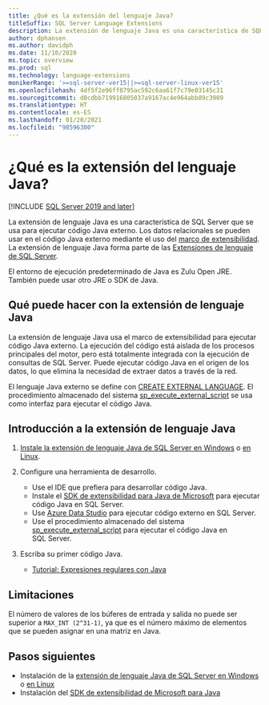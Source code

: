 ```yaml
---
title: ¿Qué es la extensión del lenguaje Java?
titleSuffix: SQL Server Language Extensions
description: La extensión de lenguaje Java es una característica de SQL Server que se usa para ejecutar código Java externo. Los datos relacionales se pueden usar en el código Java externo mediante el uso del marco de extensibilidad.
author: dphansen
ms.author: davidph
ms.date: 11/10/2020
ms.topic: overview
ms.prod: sql
ms.technology: language-extensions
monikerRange: '>=sql-server-ver15||>=sql-server-linux-ver15'
ms.openlocfilehash: 4df5f2e96ff8795ac592c6aa61f7c79e03145c31
ms.sourcegitcommit: d8cdbb719916805037a9167ac4e964abb89c3909
ms.translationtype: HT
ms.contentlocale: es-ES
ms.lasthandoff: 01/20/2021
ms.locfileid: "98596300"
---
```

# <a name="what-is-java-language-extension"></a>¿Qué es la extensión del lenguaje Java?
[!INCLUDE [SQL Server 2019 and later](../includes/applies-to-version/sqlserver2019.md)]

La extensión de lenguaje Java es una característica de SQL Server que se usa para ejecutar código Java externo. Los datos relacionales se pueden usar en el código Java externo mediante el uso del [marco de extensibilidad](concepts/extensibility-framework.md). La extensión de lenguaje Java forma parte de las [Extensiones de lenguaje de SQL Server](language-extensions-overview.md).

El entorno de ejecución predeterminado de Java es Zulu Open JRE. También puede usar otro JRE o SDK de Java.

## <a name="what-you-can-do-with-the-java-language-extension"></a>Qué puede hacer con la extensión de lenguaje Java

La extensión de lenguaje Java usa el marco de extensibilidad para ejecutar código Java externo. La ejecución del código está aislada de los procesos principales del motor, pero está totalmente integrada con la ejecución de consultas de SQL Server. Puede ejecutar código Java en el origen de los datos, lo que elimina la necesidad de extraer datos a través de la red.

El lenguaje Java externo se define con [CREATE EXTERNAL LANGUAGE](../t-sql/statements/create-external-language-transact-sql.md). El procedimiento almacenado del sistema [sp_execute_external_script](../relational-databases/system-stored-procedures/sp-execute-external-script-transact-sql.md) se usa como interfaz para ejecutar el código Java.

## <a name="get-started-with-java-language-extension"></a>Introducción a la extensión de lenguaje Java

1. [Instale la extensión de lenguaje Java de SQL Server en Windows](install/windows-java.md) o [en Linux](../linux/sql-server-linux-setup-language-extensions-java.md).

1. Configure una herramienta de desarrollo.

    + Use el IDE que prefiera para desarrollar código Java.
    + Instale el [SDK de extensibilidad para Java de Microsoft](how-to/extensibility-sdk-java-sql-server.md) para ejecutar código Java en SQL Server.
    + Use [Azure Data Studio](../azure-data-studio/what-is-azure-data-studio.md) para ejecutar código externo en SQL Server.
    + Use el procedimiento almacenado del sistema [sp_execute_external_script](../relational-databases/system-stored-procedures/sp-execute-external-script-transact-sql.md) para ejecutar el código Java en SQL Server.

1. Escriba su primer código Java.

    + [Tutorial: Expresiones regulares con Java](tutorials/search-for-string-using-regular-expressions-in-java.md)

## <a name="limitations"></a>Limitaciones

El número de valores de los búferes de entrada y salida no puede ser superior a `MAX_INT (2^31-1)`, ya que es el número máximo de elementos que se pueden asignar en una matriz en Java.

## <a name="next-steps"></a>Pasos siguientes

+ Instalación de la [extensión de lenguaje Java de SQL Server en Windows](install/windows-java.md) o [en Linux](../linux/sql-server-linux-setup-language-extensions-java.md)
+ Instalación del [SDK de extensibilidad de Microsoft para Java](how-to/extensibility-sdk-java-sql-server.md)